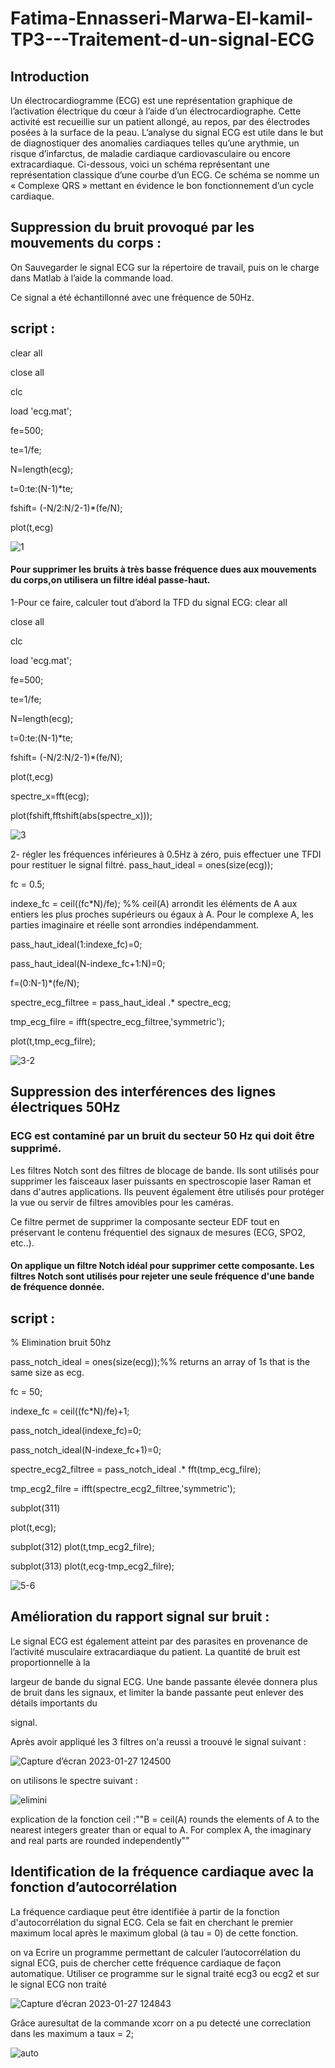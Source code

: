 # Fatima-Ennasseri-Marwa-El-kamil-TP3---Traitement-d-un-signal-ECG
## Introduction 
Un électrocardiogramme (ECG) est une représentation graphique de l’activation électrique du cœur à l’aide d’un électrocardiographe. Cette activité est recueillie sur un patient allongé, au repos, par des électrodes posées à la surface de la peau. 
L’analyse du signal ECG est utile dans le but de diagnostiquer des anomalies 
cardiaques telles qu’une arythmie, un risque d’infarctus, de maladie cardiaque 
cardiovasculaire ou encore extracardiaque. 
Ci-dessous, voici un schéma représentant une représentation classique d’une courbe 
d’un ECG. Ce schéma se nomme un « Complexe QRS » mettant en évidence le bon 
fonctionnement d’un cycle cardiaque.

## Suppression du bruit provoqué par les mouvements du corps :

On Sauvegarder le signal ECG sur la répertoire de travail, puis on le charge dans 
Matlab à l’aide la commande load.

 Ce signal a été échantillonné avec une fréquence de 50Hz. 
 
## script :

  clear all
  
  close all

  clc

  load 'ecg.mat';

  fe=500;

  te=1/fe;

  N=length(ecg);

  t=0:te:(N-1)*te;

  fshift= (-N/2:N/2-1)*(fe/N); 

  plot(t,ecg)

![1](https://user-images.githubusercontent.com/120643516/210903526-d0f43674-09e7-4e39-8361-83b64625e6aa.png)

#### Pour supprimer les bruits à très basse fréquence dues aux mouvements du corps,on utilisera un filtre idéal passe-haut. 


1-Pour ce faire, calculer tout d’abord la TFD du signal ECG:
clear all

close all

clc

load 'ecg.mat';

fe=500;

te=1/fe;

N=length(ecg);

t=0:te:(N-1)*te;

fshift= (-N/2:N/2-1)*(fe/N); 

plot(t,ecg)

spectre_x=fft(ecg);

plot(fshift,fftshift(abs(spectre_x)));


![3](https://user-images.githubusercontent.com/120643516/211198007-0ba0aad7-a855-47c6-b2cc-de794b87c2c2.png)


2- régler les fréquences inférieures à 0.5Hz à zéro, puis effectuer une TFDI pour restituer le signal filtré.
pass_haut_ideal = ones(size(ecg));

fc = 0.5; 

indexe_fc = ceil((fc*N)/fe); %% ceil(A) arrondit les éléments de A aux entiers les plus proches supérieurs ou égaux à A. Pour le complexe A, les parties imaginaire et réelle sont arrondies indépendamment.

pass_haut_ideal(1:indexe_fc)=0;

pass_haut_ideal(N-indexe_fc+1:N)=0;

f=(0:N-1)*(fe/N);

spectre_ecg_filtree = pass_haut_ideal .* spectre_ecg;

tmp_ecg_filre = ifft(spectre_ecg_filtree,'symmetric');

plot(t,tmp_ecg_filre);

![3-2](https://user-images.githubusercontent.com/120643516/211198720-f2b0e143-f9f8-416b-92de-d5db2219cce4.png)

## Suppression des interférences des lignes électriques 50Hz

### ECG est contaminé par un bruit du secteur 50 Hz qui doit être supprimé.
Les filtres Notch sont des filtres de blocage de bande. Ils sont utilisés pour supprimer les faisceaux laser puissants en spectroscopie laser Raman et dans d'autres applications. Ils peuvent également être utilisés pour protéger la vue ou servir de filtres amovibles pour les caméras.

Ce filtre permet de supprimer la composante secteur EDF tout en préservant le contenu fréquentiel des signaux de mesures (ECG, SPO2, etc..).

#### On applique  un filtre Notch idéal pour supprimer cette composante. Les filtres Notch sont utilisés pour rejeter une seule fréquence d'une bande de fréquence donnée.

## script :

% Elimination bruit 50hz

pass_notch_ideal = ones(size(ecg));%%  returns an array of 1s that is the same size as ecg.

fc = 50; 

indexe_fc = ceil((fc*N)/fe)+1;

pass_notch_ideal(indexe_fc)=0;

pass_notch_ideal(N-indexe_fc+1)=0;

spectre_ecg2_filtree = pass_notch_ideal .* fft(tmp_ecg_filre);

tmp_ecg2_filre = ifft(spectre_ecg2_filtree,'symmetric');

subplot(311)

plot(t,ecg);

subplot(312)
plot(t,tmp_ecg2_filre);

subplot(313)
plot(t,ecg-tmp_ecg2_filre);


![5-6](https://user-images.githubusercontent.com/120643516/211199635-ff5662e0-64e4-42b2-a5c4-3751dce02651.png)

## Amélioration du rapport signal sur bruit :

Le signal ECG est également atteint par des parasites en provenance de l’activité musculaire extracardiaque du patient. La quantité de bruit est proportionnelle à la

largeur de bande du signal ECG. Une bande passante élevée donnera plus de bruit dans les signaux, et limiter la bande passante peut enlever des détails importants du 

signal. 

Après avoir appliqué les 3 filtres on'a reussi a troouvé le signal suivant :

![Capture d’écran 2023-01-27 124500](https://user-images.githubusercontent.com/120643516/215080150-56c1af14-f098-4632-9cc3-0db08f7f6fa7.png)

on utilisons le spectre suivant : 







![elimini](https://user-images.githubusercontent.com/120643516/215080258-6ea7d8b3-5025-455e-b6bf-3c2b32f28af6.png)

explication de la fonction ceil :""B = ceil(A) rounds the elements of A to the nearest integers greater than or equal to A. For complex A, the imaginary and real parts are rounded independently""

## Identification de la fréquence cardiaque avec la fonction d’autocorrélation

La fréquence cardiaque peut être identifiée à partir de la fonction d'autocorrélation du signal ECG. Cela se fait en cherchant le premier maximum local après le maximum global (à tau = 0) de cette fonction. 

on va Ecrire un programme permettant de calculer l’autocorrélation du signal ECG, puis de chercher cette fréquence cardiaque de façon automatique. Utiliser ce programme sur le signal traité ecg3 ou ecg2 et sur le signal ECG non traité

 ![Capture d’écran 2023-01-27 124843](https://user-images.githubusercontent.com/120643516/215081007-a010374a-fd36-4cea-80d0-f43835d876fb.png)
 
 Grâce auresultat de la commande xcorr on a pu detecté une correclation dans les maximum a taux = 2;
 



 ![auto](https://user-images.githubusercontent.com/120643516/215081656-d4ba0c5c-9b22-4859-a12b-3038ac9a91f9.png)










